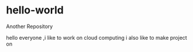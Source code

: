 # hello-world
Another Repository

hello everyone ,i like to work on cloud computing
i also like to make project on 
